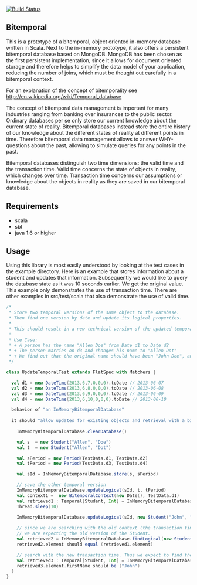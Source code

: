 [![Build Status](https://travis-ci.org/1123/StackExchangeImporter.png)](https://travis-ci.org/1123/bitemporaldb)

Bitemporal
----------

This is a prototype of a bitemporal, object oriented in-memory database written
in Scala. Next to the in-memory prototype, it also offers a persistent
bitemporal database based on MongoDB. MongoDB has been chosen as the first
persistent implementation, since it allows for document oriented storage and
therefore helps to simplify the data model of your application, reducing the
number of joins, which must be thought out carefully in a bitemporal context.

For an explanation of the concept of bitemporality see http://en.wikipedia.org/wiki/Temporal_database

The concept of bitemporal data management is important for many industries
ranging from banking over insurances to the public sector. Ordinary databases
per se only store our current knowledge about the current state of reality.
Bitemporal databases instead store the entire history of our knowledge about
the different states of reality at different points in time. Therefore bitemporal data
management allows to answer WHY-questions about the past, allowing to simulate
queries for any points in the past.

Bitemporal databases distinguish two time dimensions: the valid time and the
transaction time.  Valid time concerns the state of objects in reality, which
changes over time.  Transaction time concerns our assumptions or knowledge
about the objects in reality as they are saved in our bitemporal database.

Requirements
------------

* scala 
* sbt
* java 1.6 or higher

Usage
-----

Using this library is most easily understood by looking at the test cases in the example directory. Here is an example that stores information about a student and updates that information. Subsequently we would like to query the database state as it was 10 seconds earlier. We get the original value. This example only demonstrates the use of transaction time. There are other examples in src/test/scala that also demonstrate the use of valid time.

```scala
/*
 * Store two temporal versions of the same object to the database.
 * Then find one version by date and update its logical properties.
 *
 * This should result in a new technical version of the updated temporal version.
 *
 * Use Case:
 * + A person has the name "Allen Doe" from Date d1 to Date d2
 * + The person marries on d3 and changes his name to "Allen Dot"
 * + We find out that the original name should have been "John Doe", and record this to the database.
 */

class UpdateTemporalTest extends FlatSpec with Matchers {

  val d1 = new DateTime(2013,6,7,0,0,0).toDate // 2013-06-07
  val d2 = new DateTime(2013,6,8,0,0,0).toDate // 2013-06-08
  val d3 = new DateTime(2013,6,9,0,0,0).toDate // 2013-06-09
  val d4 = new DateTime(2013,6,10,0,0,0).toDate // 2013-06-10

  behavior of "an InMemoryBitemporalDatabase"
  
  it should "allow updates for existing objects and retrieval with a bitemporal context" in {
    
    InMemoryBitemporalDatabase.clearDatabase()

    val s  = new Student("Allen", "Doe")
    val t  = new Student("Allen", "Dot")

    val sPeriod = new Period(TestData.d1, TestData.d2)
    val tPeriod = new Period(TestData.d3, TestData.d4)

    val sId = InMemoryBitemporalDatabase.store(s, sPeriod)

    // save the other temporal version
    InMemoryBitemporalDatabase.updateLogical(sId, t, tPeriod)
    val context1 =  new BitemporalContext(new Date(), TestData.d1)
    val retrieved1 : Temporal[Student, Int] = InMemoryBitemporalDatabase.findLogical(new Student(), sId, context1).get
    Thread.sleep(10)
    
    InMemoryBitemporalDatabase.updateLogical(sId, new Student("John", "Doe"), sPeriod)

    // since we are searching with the old context (the transaction time before we did the update),
    // we are expecting the old version of the Student.
    val retrieved2 = InMemoryBitemporalDatabase.findLogical(new Student(), sId, context1).get
    retrieved2.element should equal (retrieved1.element)

    // search with the new transaction time. Thus we expect to find the correct/updated name.
    val retrieved3 : Temporal[Student, Int] = InMemoryBitemporalDatabase.findLogical(new Student(), sId, new BitemporalContext(new Date(), TestData.d1)).get;
    retrieved3.element.firstName should be ("John")
  }
}
```



